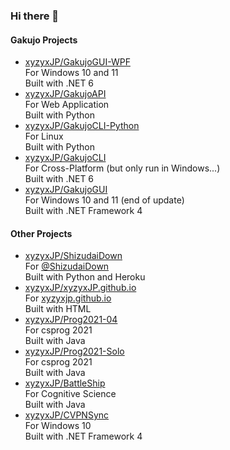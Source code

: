 ### Hi there 👋

#### Gakujo Projects

- [xyzyxJP/GakujoGUI-WPF](https://github.com/xyzyxJP/GakujoGUI-WPF)  
    For Windows 10 and 11  
    Built with .NET 6
- [xyzyxJP/GakujoAPI](https://github.com/xyzyxJP/GakujoAPI)  
    For Web Application  
    Built with Python
- [xyzyxJP/GakujoCLI-Python](https://github.com/xyzyxJP/GakujoCLI-Python)  
    For Linux    
    Built with Python
- [xyzyxJP/GakujoCLI](https://github.com/xyzyxJP/GakujoCLI)  
    For Cross-Platform (but only run in Windows...)  
    Built with .NET 6
- [xyzyxJP/GakujoGUI](https://github.com/xyzyxJP/GakujoGUI)  
    For Windows 10 and 11 (end of update)  
    Built with .NET Framework 4  

#### Other Projects

- [xyzyxJP/ShizudaiDown](https://github.com/xyzyxJP/ShizudaiDown)  
    For [@ShizudaiDown](https://twitter.com/ShizudaiDown)  
    Built with Python and Heroku  
- [xyzyxJP/xyzyxJP.github.io](https://github.com/xyzyxJP/xyzyxJP.github.io)  
    For [xyzyxjp.github.io](https://xyzyxjp.github.io/)  
    Built with HTML  
- [xyzyxJP/Prog2021-04](https://github.com/xyzyxJP/Prog2021-04)  
    For csprog 2021  
    Built with Java  
- [xyzyxJP/Prog2021-Solo](https://github.com/xyzyxJP/Prog2021-Solo)  
    For csprog 2021  
    Built with Java  
- [xyzyxJP/BattleShip](https://github.com/xyzyxJP/BattleShip)  
    For Cognitive Science  
    Built with Java  
- [xyzyxJP/CVPNSync](https://github.com/xyzyxJP/CVPNSync)  
    For Windows 10  
    Built with .NET Framework 4  